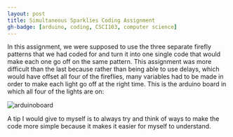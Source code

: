 ```yaml
---
layout: post
title: Simultaneous Sparklies Coding Assignment  
gh-badge: [arduino, coding, CSCI103, computer science]
---
```


In this assignment, we were supposed to use the three separate firefly patterns that we had coded for and turn it into one single code that would make each one go off on the same pattern. 
This assignment was more difficult than the last because rather than being able to use delays, which would have offset all four of the fireflies, many variables had to be made in order to make each light go off at the right time. 
This is the arduino board in which all four of the lights are on:

![arduinoboard](https://caprixrwy2.github.io/img/simultaneoussparklies.jpg) 

A tip I would give to myself is to always try and think of ways to make the code more simple because it makes it easier for myself to understand. 
